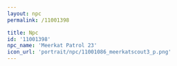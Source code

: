 ```yaml
---
layout: npc
permalink: /11001398

title: Npc
id: '11001398'
npc_name: 'Meerkat Patrol 23'
icon_url: 'portrait/npc/11001086_meerkatscout3_p.png'
---
```

